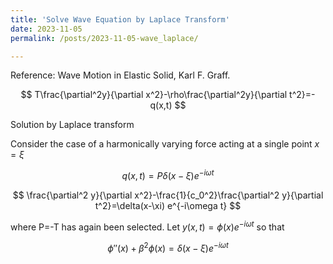 ```yaml
---
title: 'Solve Wave Equation by Laplace Transform'
date: 2023-11-05
permalink: /posts/2023-11-05-wave_laplace/

---
```


Reference: Wave Motion in Elastic Solid, Karl F. Graff.  

$$
T\frac{\partial^2y}{\partial x^2}-\rho\frac{\partial^2y}{\partial t^2}=-q(x,t)
$$  


Solution by Laplace transform  


Consider the case of a harmonically varying force acting at a single point $x=\xi$  


$$
q(x,t)=P\delta(x-\xi) e^{-i\omega t}
$$  


$$
\frac{\partial^2 y}{\partial x^2}-\frac{1}{c_0^2}\frac{\partial^2 y}{\partial t^2}=\delta(x-\xi) e^{-i\omega t}
$$  


where P=-T has again been selected. Let $y(x,t)=\phi(x) e^{-i\omega t}$ so that  


$$
\phi''(x)+\beta^2\phi(x)=\delta(x-\xi) e^{-i\omega t}
$$
